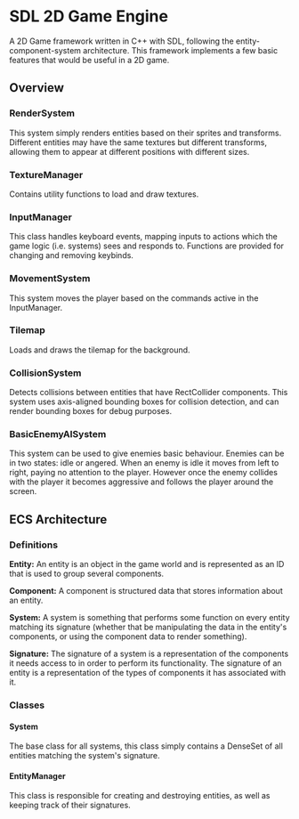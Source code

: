 # SDL 2D Game Engine
A 2D Game framework written in C++ with SDL, following the entity-component-system architecture. This framework implements a few basic features that would be useful in a 2D game.

## Overview
### RenderSystem
This system simply renders entities based on their sprites and transforms. Different entities may have the same textures but different transforms, allowing them to appear at different positions with different sizes.

### TextureManager
Contains utility functions to load and draw textures.

### InputManager
This class handles keyboard events, mapping inputs to actions which the game logic (i.e. systems) sees and responds to. Functions are provided for changing and removing keybinds.

### MovementSystem
This system moves the player based on the commands active in the InputManager.

### Tilemap
Loads and draws the tilemap for the background.

### CollisionSystem
Detects collisions between entities that have RectCollider components. This system uses axis-aligned bounding boxes for collision detection, and can render bounding boxes for debug purposes.

### BasicEnemyAISystem
This system can be used to give enemies basic behaviour. Enemies can be in two states: idle or angered. When an enemy is idle it moves from left to right, paying no attention to the player. However once the enemy collides with the player it becomes aggressive and follows the player around the screen.

## ECS Architecture
### Definitions
**Entity:** An entity is an object in the game world and is represented as an ID that is used to group several components.

**Component:** A component is structured data that stores information about an entity.

**System:** A system is something that performs some function on every entity matching its signature (whether that be manipulating the data in the entity's components, or using the component data to render something).

**Signature:** The signature of a system is a representation of the components it needs access to in order to perform its functionality. The signature of an entity is a representation of the types of components it has associated with it.

### Classes
#### System
The base class for all systems, this class simply contains a DenseSet of all entities matching the system's signature.
#### EntityManager
This class is responsible for creating and destroying entities, as well as keeping track of their signatures.
